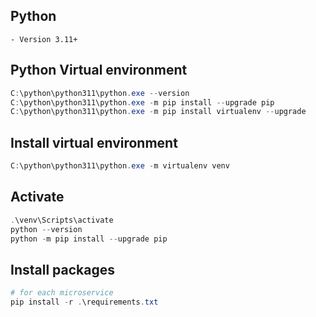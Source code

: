 ## Python

    - Version 3.11+

## Python Virtual environment
```Powershell
C:\python\python311\python.exe --version
C:\python\python311\python.exe -m pip install --upgrade pip
C:\python\python311\python.exe -m pip install virtualenv --upgrade
```

## Install virtual environment
```Powershell
C:\python\python311\python.exe -m virtualenv venv
```

## Activate
```Powershell
.\venv\Scripts\activate
python --version
python -m pip install --upgrade pip
```

## Install packages
```Powershell
# for each microservice
pip install -r .\requirements.txt
```


